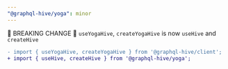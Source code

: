 ```yaml
---
"@graphql-hive/yoga": minor
---
```


🚨 BREAKING CHANGE 🚨 `useYogaHive`, `createYogaHive` is now `useHive` and `createHive`

```diff
- import { useYogaHive, createYogaHive } from '@graphql-hive/client';
+ import { useHive, createHive } from '@graphql-hive/yoga';
```

